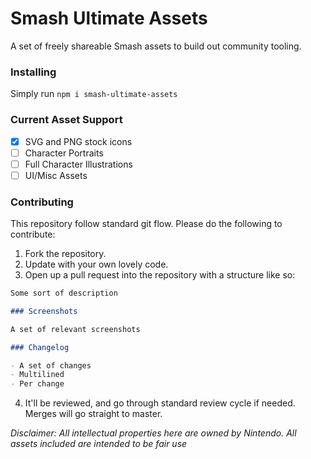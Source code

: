 # Smash Ultimate Assets

A set of freely shareable Smash assets to build out community tooling.

### Installing

Simply run `npm i smash-ultimate-assets`

### Current Asset Support

- [x] SVG and PNG stock icons
- [ ] Character Portraits
- [ ] Full Character Illustrations
- [ ] UI/Misc Assets

### Contributing

This repository follow standard git flow. Please do the following to contribute:

1. Fork the repository.
2. Update with your own lovely code.
3. Open up a pull request into the repository with a structure like so:

```md
Some sort of description

### Screenshots

A set of relevant screenshots

### Changelog

- A set of changes
- Multilined
- Per change

```

4. It'll be reviewed, and go through standard review cycle if needed. Merges will go straight to master.


_Disclaimer: All intellectual properties here are owned by Nintendo. All assets included are intended to be fair use_
